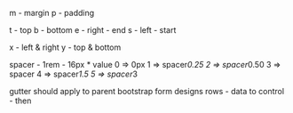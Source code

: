 m - margin
p - padding

t - top
b - bottom
e - right - end
s - left - start

x - left & right
y - top & bottom


spacer - 1rem - 16px * value
0   => 0px
1   => spacer*0.25
2   => spacer*0.50
3   => spacer
4   => spacer*1.5
5   => spacer*3


gutter
should apply to parent
bootstrap form designs
rows - data to control - then